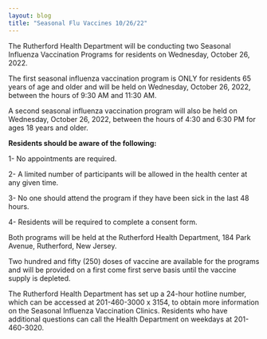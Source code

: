 ```yaml
---
layout: blog
title: "Seasonal Flu Vaccines 10/26/22"
---
```


The Rutherford Health Department will be conducting two Seasonal Influenza Vaccination Programs for residents on Wednesday, October 26, 2022.

The first seasonal influenza vaccination program is ONLY for residents 65 years of age and older and will be held on Wednesday, October 26, 2022, between the hours of 9:30 AM and 11:30 AM. 

A second seasonal influenza vaccination program will also be held on Wednesday, October 26, 2022, between the hours of 4:30 and 6:30 PM for ages 18 years and older.

**Residents should be aware of the following:**

1-	No appointments are required.

2-	A limited number of participants will be allowed in the health center at any given time.

3-	No one should attend the program if they have been sick in the last 48 hours.

4-	Residents will be required to complete a consent form.


Both programs will be held at the Rutherford Health Department, 184 Park Avenue, Rutherford, New Jersey.

Two hundred and fifty (250) doses of vaccine are available for the programs and will be provided on a first come first serve basis until the vaccine supply is depleted. 

The Rutherford Health Department has set up a 24-hour hotline number, which can be accessed at 201-460-3000 x 3154, to obtain more information on the Seasonal Influenza Vaccination Clinics. Residents who have additional questions can call the Health Department on weekdays at 201-460-3020.

